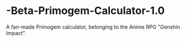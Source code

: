 # -Beta-Primogem-Calculator-1.0
A fan-made Primogem calculator, belonging to the Anime RPG "Genshin Impact".
